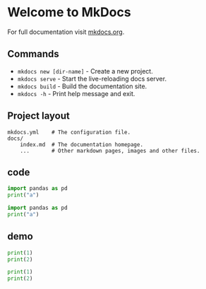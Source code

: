 # Welcome to MkDocs

For full documentation visit [mkdocs.org](https://www.mkdocs.org).

## Commands

* `mkdocs new [dir-name]` - Create a new project.
* `mkdocs serve` - Start the live-reloading docs server.
* `mkdocs build` - Build the documentation site.
* `mkdocs -h` - Print help message and exit.

## Project layout

    mkdocs.yml    # The configuration file.
    docs/
        index.md  # The documentation homepage.
        ...       # Other markdown pages, images and other files.

## code

``` python
import pandas as pd
print("a")
```

``` python title="test.py"
import pandas as pd
print("a")
```

## demo

``` python linenums="1"
print(1)
print(2)
```

``` python hl_lines="1" linenums="1"
print(1)
print(2)
```

